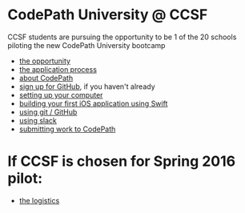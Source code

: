 # CodePath University @ CCSF
CCSF students are pursuing the opportunity to be 1 of the 20 schools piloting the new CodePath University bootcamp

 - [the opportunity](./opportunity.md)
 - [the application process](./application.md)
 - [about CodePath](./aboutCodePath.md)
 - [sign up for GitHub](https://github.com/), if you haven't already 
 - [setting up your computer](./setup.md)
 - [building your first iOS application using Swift](./first.md)
 - [using git / GitHub](./git-github.md)
 - [using slack](./slack.md)
 - [submitting work to CodePath](./submitting.md)
 
# If CCSF is chosen for Spring 2016 pilot:

 - [the logistics](./logistics.md)
